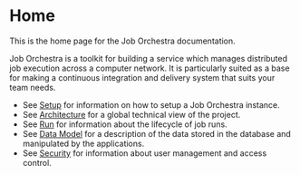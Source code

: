 # Home

This is the home page for the Job Orchestra documentation.

Job Orchestra is a toolkit for building a service which manages distributed job execution across a computer network. It is particularly suited as a base for making a continuous integration and delivery system that suits your team needs.

* See [Setup](setup.md) for information on how to setup a Job Orchestra instance.
* See [Architecture](architecture.md) for a global technical view of the project.
* See [Run](run.md) for information about the lifecycle of job runs.
* See [Data Model](data_model.md) for a description of the data stored in the database and manipulated by the applications.
* See [Security](security.md) for information about user management and access control.
